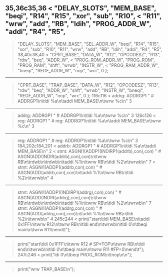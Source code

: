 35,36c35,36
< "DELAY_SLOTS", "MEM_BASE", "beqi", "R14", "R15", "xor", "sub", "R10",
< "R11", "wrw", "add", "RB", "ldih", "PROG_ADDR_W", "addi", "R4", "R5",
---
> "DELAY_SLOTS", "MEM_BASE", "SEL_ADDR_W", "beqi", "R14", "R15", "xor",
> "sub", "R10", "R11", "wrw", "add", "RB", "ldih", "addi", "R4", "R5",
38,40c38,40
< "CPRT_BASE", "DATA_W", "R12", "OPCODESZ", "R13", "rdw", "beq", "ADDR_W",
< "PROG_ROM_ADDR_W", "PROG_ROM", "PROG_RAM", "shft", "wrwb", "INSTR_W",
< "PROG_RAM_ADDR_W", "bneqi", "REGF_ADDR_W", "nop", "wrc", 0 };
---
> "CPRT_BASE", "TRAP_BASE", "DATA_W", "R12", "OPCODESZ", "R13", "rdw",
> "beq", "ADDR_W", "shft", "wrwb", "INSTR_W", "bneqi", "REGF_ADDR_W",
> "nop", "wrc", 0 };
116c116
< addrg:	ADDRGP1		" # ADDRGP1\n\tldi %a\n\taddi MEM_BASE\n\twrw %c\n"	3
---
> addrg:	ADDRGP1		" # ADDRGP1\n\tldi %a\n\twrw %c\n"	3
126c126
< reg:	ADDRGP1		" # reg: ADDRGP1\n\tldi %a\n\taddi MEM_BASE\n\twrw %c\n"	3
---
> reg:	ADDRGP1		" # reg: ADDRGP1\n\tldi %a\n\twrw %c\n"	3
184,202c184,201
< addrb:	ADDRGP1		" # ADDRGP1\n\tldi %a\n\taddi MEM_BASE\n"	2
< stmt:	ASGNI1(ADDP1(INDIRP1(addrb),con),con) " # ASGN(ADD(INDIR(addrb),con),con)\n\twrw RB\n\trdwb\n\trdwb\n\taddi %1\n\twrw RB\n\tldi %2\n\twrwb\n" 7
< stmt:	ASGNI1(ADDP1(addrb,con),con) " # ASGN(ADD(addrb,con),con)\n\taddi %1\n\twrw RB\n\tldi %2\n\twrwb\n" 4
---
> stmt:	ASGNI1(ADDP1(INDIRP1(addrg),con),con) " # ASGN(ADD(INDIR(addrg),con),con)\n\twrw RB\n\trdwb\n\trdwb\n\taddi %1\n\twrw RB\n\tldi %2\n\twrwb\n" 7
> stmt:	ASGNI1(ADDP1(addrg,con),con) " # ASGN(ADD(addrg,con),con)\n\taddi %1\n\twrw RB\n\tldi %2\n\twrwb\n" 4
245c244
< 	print("start\tldi MEM_BASE\n\taddi 0x1FF\n\twrw R12\n\twrw RB\n\tldi end\n\twrwb\n\tldi 0\n\tbeqi main\n\twrw R11\nend\t");
---
> 	print("start\tldi 0x1FFF\n\twrw R12 # SP=TOP\n\twrw RB\n\tldi end\n\twrwb\n\tldi 0\n\tbeqi main\n\twrw R11 #FP=0\nend\t");
247c246
< 	print("ldi 0\n\tbeqi PROG_ROM\n\tnop\n\n");
---
> 	print("wrw TRAP_BASE\n");
